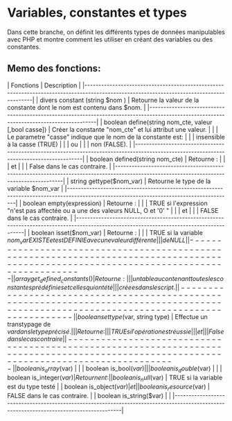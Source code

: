 # Variables, constantes et types

Dans cette branche, on définit les différents types de données manipulables avec PHP et
montre comment les utiliser en créant des variables ou des constantes.

## Memo des fonctions:
| Fonctions                                            | Description                                                                      |
|-----------------------------------------------------------------------------------------------------------------------------------------|
| divers constant (string $nom )                       | Retourne la valeur de la constante dont le nom est contenu dans $nom.            |
|-----------------------------------------------------------------------------------------------------------------------------------------|
| boolean define(string nom_cte, valeur [,bool casse]) | Créer la constante "nom_cte" et lui attribut une valeur.                         |
|                                                      | Le parametre "casse" indique que le nom de la constante est:                     |
|                                                      |                insensible à la casse (TRUE)                                      |
|                                                      |                            ou                                                    |
|                                                      |                      non (FALSE).                                                |
|-----------------------------------------------------------------------------------------------------------------------------------------|
| boolean defined(string nom_cte)                      | Retourne :                                                                       |
|                                                      |                              et                                                  |
|                                                      |               False dans le cas contraire.                                       |
|-----------------------------------------------------------------------------------------------------------------------------------------|
| string gettype($nom_var)                             | Retourne le type de la variable $nom_var                                         |
|-----------------------------------------------------------------------------------------------------------------------------------------|
| boolean empty(expression)                            | Retourne :                                                                       |
|                                                      |   TRUE si l'expression "n'est pas affectée ou a une des valeurs NULL, O et '0' " |
|                                                      |                            et                                                    |
|                                                      |                FALSE dans le cas contraire.                                      |
|-----------------------------------------------------------------------------------------------------------------------------------------|
| boolean isset($nom_var)                              | Retourne :                                                                       |
|                                                      |   TRUE si la variable $nom_var EXISTE et est DEFINIE avec une valeur différente  |
|                                                      |  de NULL                                                                         |
|-----------------------------------------------------------------------------------------------------------------------------------------|
| array get_defined_constants()                        | Retourne :                                                                       |
|                                                      |  un tableau contenant toutes les constantes prédéfinies et celles qui ont été    |
|                                                      |  créees dans le script.                                                          |
|-----------------------------------------------------------------------------------------------------------------------------------------|
| boolean settype($var, string type)                   | Effectue un transtypage de $var dans le type précisé.                            |
|                                                      | Retourne :                                                                       |
|                                                      |                  TRUE si l'opération est réussie                                 |
|                                                      |                              et                                                  |
|                                                      |                  False dans le cas contraire                                     |
|-----------------------------------------------------------------------------------------------------------------------------------------|
| boolean is_array($var)                               |                                                                                  |
| boolean is_bool($var)                                |                                                                                  |
| boolean is_double($var)                              |                                                                                  |
| boolean is_integer($var)                             | Retournent :                                                                     |
| boolean is_null($var)                                |                  TRUE si la variable est du type testé                           |
| boolean is_object($var)                              |                              et                                                  |
| boolean is_resource($var)                            |                  FALSE dans le cas contraire.                                    |
| boolean is_string($var)                              |                                                                                  |
|-----------------------------------------------------------------------------------------------------------------------------------------|
